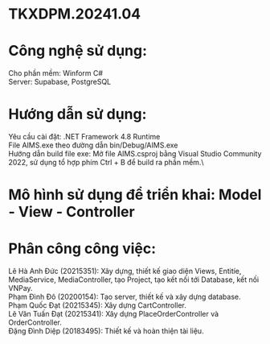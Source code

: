 # TKXDPM.20241.04
# Công nghệ sử dụng:
Cho phần mềm: Winform C# \
Server: Supabase, PostgreSQL
# Hướng dẫn sử dụng: 
Yêu cầu cài đặt: .NET Framework 4.8 Runtime\
File AIMS.exe theo đường dẫn bin/Debug/AIMS.exe\
Hướng dẫn build file exe: Mở file AIMS.csproj bằng Visual Studio Community 2022, sử dụng tổ hợp phím Ctrl + B để build ra phần mềm.\
# Mô hình sử dụng để triển khai: Model - View - Controller
# Phân công công việc:
Lê Hà Anh Đức (20215351): Xây dựng, thiết kế giao diện Views, Entitíe, MediaService, MediaController, tạo Project, tạo kết nối tới Database, kết nối VNPay. \
Phạm Đình Đô (20200154): Tạo server, thiết kế và xây dựng database.\
Phạm Quốc Đạt (20215345): Xây dựng CartController.\
Lê Văn Tuấn Đạt (20215341): Xây dựng PlaceOrderController và OrderController.\
Đặng Đình Diệp (20183495): Thiết kế và hoàn thiện tài liệu.
